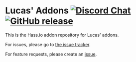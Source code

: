 # Lucas' Addons [![Discord Chat](https://img.shields.io/discord/192977908623605761)](https://discord.gg/wyJf8z8) [![GitHub release](https://img.shields.io/github/v/release/lucasff/hassio-addons)](https://github.com/lucasff/hassio-addons/releases/)


This is the Hass.io addon repository for Lucas' addons.

For issues, please go to [the issue tracker](https://github.com/lucasff/hassio-addons/issues).

For feature requests, please create an [issue](https://github.com/lucasff/hassio-addons/issues).
